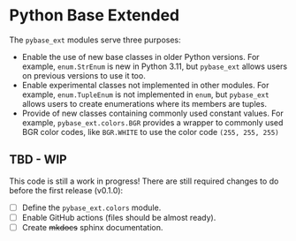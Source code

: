 # Python Base Extended

The `pybase_ext` modules serve three purposes:

* Enable the use of new base classes in older Python versions. For example, `enum.StrEnum` is new in Python 3.11, but `pybase_ext` allows users on previous versions to use it too.
* Enable experimental classes not implemented in other modules. For example, `enum.TupleEnum` is not implemented in `enum`, but `pybase_ext` allows users to create enumerations where its members are tuples.
* Provide of new classes containing commonly used constant values. For example, `pybase_ext.colors.BGR` provides a wrapper to commonly used BGR color codes, like `BGR.WHITE` to use the color code `(255, 255, 255)`

## TBD - WIP

This code is still a work in progress!
There are still required changes to do before the first release (v0.1.0):

- [ ] Define the `pybase_ext.colors` module.
- [ ] Enable GitHub actions (files should be almost ready).
- [ ] Create ~~mkdocs~~ sphinx documentation.
